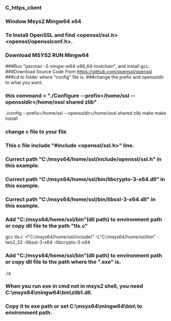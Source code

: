 ### C_https_client

### Window Msys2 Mingw64 x64
### To Install OpenSSL and find <openssl/ssl.h> <openssl/opensslconf.h>.
### Download MSYS2 RUN Mingw64
###Run "pacman -S mingw-w64-x86_64-toolchain", and install gcc.
###Download Source Code From https://github.com/openssl/openssl
###cd to folder where "config" file is.
###change the prefix and openssldir to what you want.
### this command = "./Configure --prefix=/home/ssl --openssldir=/home/ossl shared zlib"

   ./config --prefix=/home/ssl --openssldir=/home/ossl shared zlib
   make
   make install

### change c file to your file
### This c file include "#include <openssl/ssl.h>" line.
### Currect path "C:/msys64/home/ssl/include/openssl/ssl.h" in this example.
### Currect path "C:/msys64/home/ssl/bin/libcrypto-3-x64.dll" in this example.
### Currect path "C:/msys64/home/ssl/bin/libssl-3-x64.dll" in this example.
### Add "C:/msys64/home/ssl/bin"(dll path) to environment path or copy dll file to the path "tls.c"
gcc tls.c -I"C:/msys64/home/ssl/include/" -L"C:/msys64/home/ssl/bin" -lws2_32 -llibssl-3-x64 -llibcrypto-3-x64
### Add "C:/msys64/home/ssl/bin"(dll path) to environment path or copy dll file to the path where the ".exe" is.
./a
### When you run exe in cmd not in msys2 shell, you need C:\msys64\mingw64\bin\zlib1.dll.
### Copy it to exe path or set C:\msys64\mingw64\bin\ to environment path.
